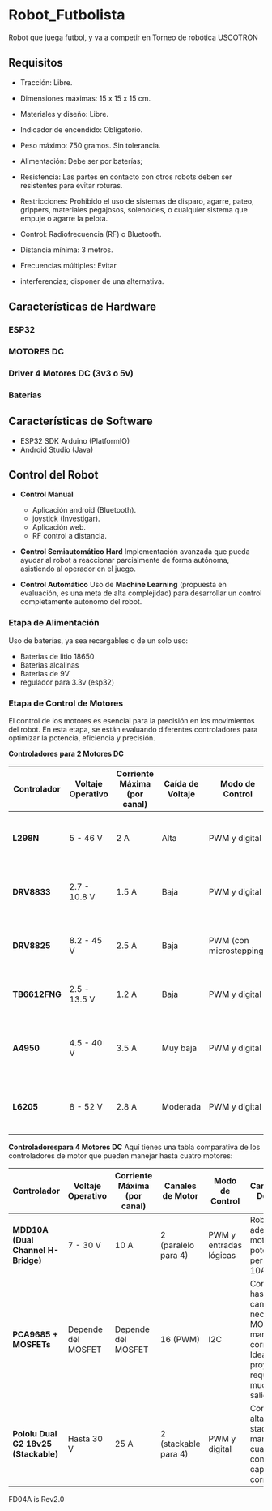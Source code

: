 # Robot_Futbolista
Robot que juega futbol, y va a competir en Torneo de robótica USCOTRON
## Requisitos
- Tracción: Libre.
- Dimensiones máximas: 15 x 15 x 15 cm.
- Materiales y diseño: Libre.
- Indicador de encendido: Obligatorio.
- Peso máximo: 750 gramos. Sin tolerancia.
- Alimentación: Debe ser por baterías;
- Resistencia: Las partes en contacto con otros robots deben ser resistentes para evitar roturas.
- Restricciones: Prohibido el uso de sistemas de disparo, agarre, pateo, grippers, materiales pegajosos, solenoides, o cualquier sistema que empuje o agarre la pelota.

- Control: Radiofrecuencia (RF) o Bluetooth.
- Distancia mínima: 3 metros.
- Frecuencias múltiples: Evitar
- interferencias; disponer de una alternativa.

## Características de Hardware
### ESP32

### MOTORES DC

### Driver 4 Motores DC (3v3 o 5v)

### Baterias

## Características de Software
  - ESP32 SDK Arduino (PlatformIO)
  - Android Studio (Java)

## Control del Robot 
- **Control Manual**
  - Aplicación android (Bluetooth).
  - joystick (Investigar).
  - Aplicación web.
  - RF control a distancia.

- **Control Semiautomático** **Hard**
  Implementación avanzada que pueda ayudar al robot a reaccionar parcialmente de forma autónoma, asistiendo al operador en el juego.
- **Control Automático**
  Uso de **Machine Learning** (propuesta en evaluación, es una meta de alta complejidad) para desarrollar un control completamente autónomo del robot.

### Etapa de Alimentación
Uso de baterías, ya sea recargables o de un solo uso:
- Baterias de litio 18650
- Baterias alcalinas
- Baterias de 9V
- regulador para 3.3v (esp32)


### Etapa de Control de Motores
El control de los motores es esencial para la precisión en los movimientos del robot. En esta etapa, se están evaluando diferentes controladores para optimizar la potencia, eficiencia y precisión.

**Controladores para 2 Motores DC**

| Controlador   | Voltaje Operativo | Corriente Máxima (por canal) | Caída de Voltaje | Modo de Control     | Características Destacadas                                  |
|---------------|-------------------|------------------------------|-------------------|----------------------|------------------------------------------------------------|
| **L298N**     | 5 - 46 V          | 2 A                          | Alta              | PWM y digital        | Comúnmente utilizado; diseño antiguo, menor eficiencia     |
| **DRV8833**   | 2.7 - 10.8 V      | 1.5 A                        | Baja              | PWM y digital        | Compacto, eficiente, menor generación de calor             |
| **DRV8825**   | 8.2 - 45 V        | 2.5 A                        | Baja              | PWM (con microstepping)| Compatible con motores paso a paso; ideal para alta precisión|
| **TB6612FNG** | 2.5 - 13.5 V      | 1.2 A                        | Baja              | PWM y digital        | Alta eficiencia; menos calor, adecuado para robótica       |
| **A4950**     | 4.5 - 40 V        | 3.5 A                        | Muy baja          | PWM y digital        | MOSFET, menor disipación de energía, excelente para alta potencia |
| **L6205**     | 8 - 52 V          | 2.8 A                        | Moderada          | PWM y digital        | Alta eficiencia, adecuado para motores de potencia media-alta |

**Controladorespara 4 Motores DC**
Aquí tienes una tabla comparativa de los controladores de motor que pueden manejar hasta cuatro motores:

| Controlador                        | Voltaje Operativo | Corriente Máxima (por canal) | Canales de Motor | Modo de Control     | Características Destacadas                                       |
|------------------------------------|-------------------|------------------------------|-------------------|----------------------|------------------------------------------------------------------|
| **MDD10A (Dual Channel H-Bridge)** | 7 - 30 V         | 10 A                         | 2 (paralelo para 4) | PWM y entradas lógicas | Robusto y adecuado para motores de alta potencia, permite hasta 10A por canal.   |
| **PCA9685 + MOSFETs**              | Depende del MOSFET | Depende del MOSFET          | 16 (PWM)          | I2C                  | Control de hasta 16 canales PWM; necesita MOSFETs para manejar corriente alta. Ideal para proyectos que requieren muchas salidas. |
| **Pololu Dual G2 18v25 (Stackable)** | Hasta 30 V     | 25 A                         | 2 (stackable para 4) | PWM y digital       | Controlador de alta potencia, stackable para manejar hasta cuatro motores con gran capacidad de corriente. |
FD04A is Rev2.0

